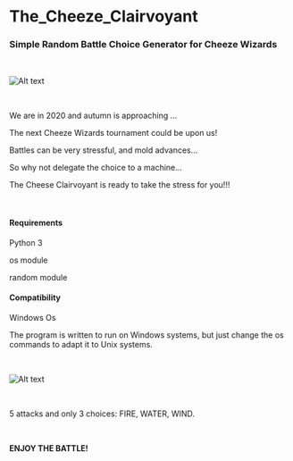 # The_Cheeze_Clairvoyant

<h3>Simple Random Battle Choice Generator for Cheeze Wizards</h3>

<BR>

![Alt text](https://github.com/JonnyBanana/The_Cheeze_Clairvoyant/blob/master/img/CHEEZE-GIF.gif?raw=true)

<BR>

We are in 2020 and autumn is approaching ...

The next Cheeze Wizards tournament could be upon us!

Battles can be very stressful, and mold advances...

So why not delegate the choice to a machine...

The Cheese Clairvoyant is ready to take the stress for you!!!

<BR>
  
<h4>Requirements</h4>

Python 3

os module

random module

<h4>Compatibility</h4>

Windows Os

The program is written to run on Windows systems, but just change the os commands to adapt it to Unix systems.

<BR>
  
![Alt text](https://raw.githubusercontent.com/JonnyBanana/The_Cheeze_Clairvoyant/master/img/CHEEZE_CLAIRVOYANT.PNG)

<BR>

5 attacks and only 3 choices: FIRE, WATER, WIND.

<BR>
  
<b>ENJOY THE BATTLE!</b>

<BR>
